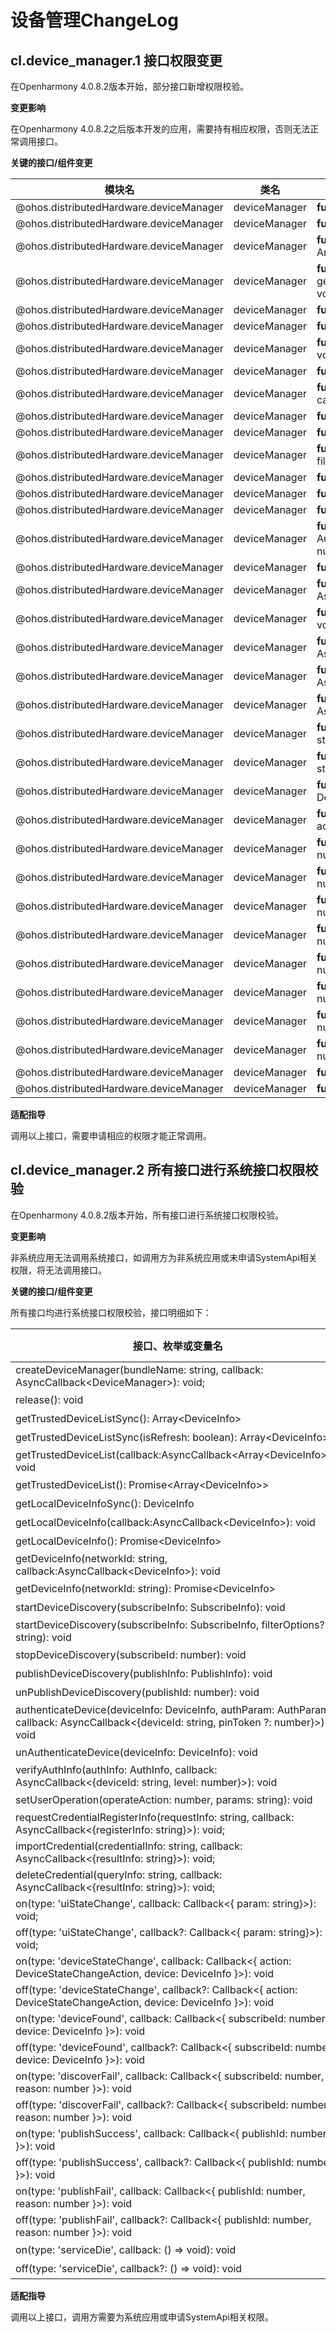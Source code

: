# 设备管理ChangeLog
## cl.device_manager.1 接口权限变更

在Openharmony 4.0.8.2版本开始，部分接口新增权限校验。

**变更影响**

在Openharmony 4.0.8.2之后版本开发的应用，需要持有相应权限，否则无法正常调用接口。

**关键的接口/组件变更**

| 模块名                    | 类名                | 方法/属性/枚举/常量                                          | 新增权限 |
| ------------------------- | ------------------- | ------------------------------------------------------------ | -------- |
| @ohos.distributedHardware.deviceManager       | deviceManager        | **function** release(): void | ohos.permission.ACCESS_SERVICE_DM     |
| @ohos.distributedHardware.deviceManager       | deviceManager        | **function** getTrustedDeviceListSync(): Array&lt;DeviceInfo&gt; | ohos.permission.ACCESS_SERVICE_DM     |
| @ohos.distributedHardware.deviceManager       | deviceManager        | **function** getTrustedDeviceListSync(isRefresh: boolean): Array&lt;DeviceInfo&gt;; | ohos.permission.ACCESS_SERVICE_DM     |
| @ohos.distributedHardware.deviceManager       | deviceManager        | **function** getTrustedDeviceList(callback:AsyncCallback&lt;Array&lt;DeviceInfo&gt;&gt;): void | ohos.permission.ACCESS_SERVICE_DM     |
| @ohos.distributedHardware.deviceManager       | deviceManager        | **function** getTrustedDeviceList(): Promise&lt;Array&lt;DeviceInfo&gt;&gt; | ohos.permission.ACCESS_SERVICE_DM     |
| @ohos.distributedHardware.deviceManager       | deviceManager        | **function** getLocalDeviceInfoSync(): DeviceInfo | ohos.permission.ACCESS_SERVICE_DM     |
| @ohos.distributedHardware.deviceManager       | deviceManager        | **function** getLocalDeviceInfo(callback:AsyncCallback&lt;DeviceInfo&gt;): void | ohos.permission.ACCESS_SERVICE_DM     |
| @ohos.distributedHardware.deviceManager       | deviceManager        | **function** getLocalDeviceInfo(): Promise&lt;DeviceInfo&gt; | ohos.permission.ACCESS_SERVICE_DM     |
| @ohos.distributedHardware.deviceManager       | deviceManager        | **function** getDeviceInfo(networkId: string, callback:AsyncCallback&lt;DeviceInfo&gt;): void | ohos.permission.ACCESS_SERVICE_DM    |
| @ohos.distributedHardware.deviceManager       | deviceManager        | **function** getDeviceInfo(networkId: string): Promise&lt;DeviceInfo&gt; | ohos.permission.ACCESS_SERVICE_DM    |
| @ohos.distributedHardware.deviceManager       | deviceManager        | **function** startDeviceDiscovery(subscribeInfo: SubscribeInfo): void | ohos.permission.ACCESS_SERVICE_DM     |
| @ohos.distributedHardware.deviceManager       | deviceManager        | **function** startDeviceDiscovery(subscribeInfo: SubscribeInfo, filterOptions?: string): void | ohos.permission.ACCESS_SERVICE_DM     |
| @ohos.distributedHardware.deviceManager       | deviceManager        | **function** stopDeviceDiscovery(subscribeId: number): void | ohos.permission.ACCESS_SERVICE_DM     |
| @ohos.distributedHardware.deviceManager       | deviceManager        | **function** publishDeviceDiscovery(publishInfo: PublishInfo): void | ohos.permission.ACCESS_SERVICE_DM     |
| @ohos.distributedHardware.deviceManager        | deviceManager        | **function** unPublishDeviceDiscovery(publishId: number): void | ohos.permission.ACCESS_SERVICE_DM     |
| @ohos.distributedHardware.deviceManager        | deviceManager        | **function** authenticateDevice(deviceInfo: DeviceInfo, authParam: AuthParam, callback: AsyncCallback&lt;{deviceId: string, pinToken ?: number}&gt;): void | ohos.permission.ACCESS_SERVICE_DM     |
| @ohos.distributedHardware.deviceManager       | deviceManager        | **function** unAuthenticateDevice(deviceInfo: DeviceInfo): void | ohos.permission.ACCESS_SERVICE_DM     |
| @ohos.distributedHardware.deviceManager       | deviceManager        | **function** verifyAuthInfo(authInfo: AuthInfo, callback: AsyncCallback&lt;{deviceId: string, level: number}&gt;): void | ohos.permission.ACCESS_SERVICE_DM     |
| @ohos.distributedHardware.deviceManager       | deviceManager        | **function** setUserOperation(operateAction: number, params: string): void | ohos.permission.ACCESS_SERVICE_DM    |
| @ohos.distributedHardware.deviceManager       | deviceManager        | **function** requestCredentialRegisterInfo(requestInfo: string, callback: AsyncCallback&lt;{registerInfo: string}&gt;): void; | ohos.permission.ACCESS_SERVICE_DM    |
| @ohos.distributedHardware.deviceManager       | deviceManager        | **function** importCredential(credentialInfo: string, callback: AsyncCallback&lt;{resultInfo: string}&gt;): void; | ohos.permission.ACCESS_SERVICE_DM     |
| @ohos.distributedHardware.deviceManager       | deviceManager        | **function** deleteCredential(queryInfo: string, callback: AsyncCallback&lt;{resultInfo: string}&gt;): void; | ohos.permission.ACCESS_SERVICE_DM     |
| @ohos.distributedHardware.deviceManager       | deviceManager        | **function** on(type: 'uiStateChange', callback: Callback&lt;{ param: string}&gt;): void; | ohos.permission.ACCESS_SERVICE_DM     |
| @ohos.distributedHardware.deviceManager       | deviceManager        | **function** off(type: 'uiStateChange', callback?: Callback&lt;{ param: string}&gt;): void; | ohos.permission.ACCESS_SERVICE_DM     |
| @ohos.distributedHardware.deviceManager        | deviceManager        | **function** on(type: 'deviceStateChange',  callback: Callback&lt;{ action: DeviceStateChangeAction, device: DeviceInfo }&gt;): void | ohos.permission.ACCESS_SERVICE_DM     |
| @ohos.distributedHardware.deviceManager        | deviceManager        | **function** off(type: 'deviceStateChange', callback?: Callback&lt;{ action: DeviceStateChangeAction, device: DeviceInfo }&gt;): void | ohos.permission.ACCESS_SERVICE_DM     |
| @ohos.distributedHardware.deviceManager        | deviceManager        | **function** on(type: 'deviceFound', callback: Callback&lt;{ subscribeId: number, device: DeviceInfo }&gt;): void | ohos.permission.ACCESS_SERVICE_DM     |
| @ohos.distributedHardware.deviceManager        | deviceManager        | **function** off(type: 'deviceFound', callback?: Callback&lt;{ subscribeId: number, device: DeviceInfo }&gt;): void | ohos.permission.ACCESS_SERVICE_DM     |
| @ohos.distributedHardware.deviceManager        | deviceManager        | **function** on(type: 'discoverFail', callback: Callback&lt;{ subscribeId: number, reason: number }&gt;): void | ohos.permission.ACCESS_SERVICE_DM     |
| @ohos.distributedHardware.deviceManager        | deviceManager        | **function** off(type: 'discoverFail', callback?: Callback&lt;{ subscribeId: number, reason: number }&gt;): void | ohos.permission.ACCESS_SERVICE_DM     |
| @ohos.distributedHardware.deviceManager        | deviceManager        | **function** on(type: 'publishSuccess', callback: Callback&lt;{ publishId: number }&gt;): void | ohos.permission.ACCESS_SERVICE_DM     |
| @ohos.distributedHardware.deviceManager        | deviceManager        | **function** off(type: 'publishSuccess', callback?: Callback&lt;{ publishId: number }&gt;): void | ohos.permission.ACCESS_SERVICE_DM     |
| @ohos.distributedHardware.deviceManager        | deviceManager        | **function** on(type: 'publishFail', callback: Callback&lt;{ publishId: number, reason: number }&gt;): void | ohos.permission.ACCESS_SERVICE_DM     |
| @ohos.distributedHardware.deviceManager        | deviceManager        | **function** off(type: 'publishFail', callback?: Callback&lt;{ publishId: number, reason: number }&gt;): void | ohos.permission.ACCESS_SERVICE_DM     |
| @ohos.distributedHardware.deviceManager        | deviceManager        | **function** on(type: 'serviceDie', callback: () =&gt; void): void | ohos.permission.ACCESS_SERVICE_DM     |
| @ohos.distributedHardware.deviceManager        | deviceManager        | **function** off(type: 'serviceDie', callback?: () =&gt; void): void | ohos.permission.ACCESS_SERVICE_DM     |

**适配指导**

调用以上接口，需要申请相应的权限才能正常调用。


## cl.device_manager.2 所有接口进行系统接口权限校验

在Openharmony 4.0.8.2版本开始，所有接口进行系统接口权限校验。

**变更影响**

非系统应用无法调用系统接口，如调用方为非系统应用或未申请SystemApi相关权限，将无法调用接口。

**关键的接口/组件变更**

所有接口均进行系统接口权限校验，接口明细如下：

| 接口、枚举或变量名 | 类型 | 是否为SystemApi |
| -------- | -------- | ------- |
| createDeviceManager(bundleName: string, callback: AsyncCallback&lt;DeviceManager&gt;): void;                 | interface | 是 |
| release(): void                                                                                        | interface | 是 |
| getTrustedDeviceListSync(): Array&lt;DeviceInfo&gt;                                                    | interface | 是 |
| getTrustedDeviceListSync(isRefresh: boolean): Array&lt;DeviceInfo&gt;;                                       | interface | 是 |
| getTrustedDeviceList(callback:AsyncCallback&lt;Array&lt;DeviceInfo&gt;&gt;): void                      | interface | 是 |
| getTrustedDeviceList(): Promise&lt;Array&lt;DeviceInfo&gt;&gt;                                         | interface | 是 |
| getLocalDeviceInfoSync(): DeviceInfo                                                                   | interface | 是 |
| getLocalDeviceInfo(callback:AsyncCallback&lt;DeviceInfo&gt;): void                                     | interface | 是 |
| getLocalDeviceInfo(): Promise&lt;DeviceInfo&gt;                                                        | interface | 是 |
| getDeviceInfo(networkId: string, callback:AsyncCallback&lt;DeviceInfo&gt;): void                       | interface | 是 |
| getDeviceInfo(networkId: string): Promise&lt;DeviceInfo&gt;                                            | interface | 是 |
| startDeviceDiscovery(subscribeInfo: SubscribeInfo): void                                               | interface | 是 |
| startDeviceDiscovery(subscribeInfo: SubscribeInfo, filterOptions?: string): void                       | interface | 是 |
| stopDeviceDiscovery(subscribeId: number): void                                                         | interface | 是 |
| publishDeviceDiscovery(publishInfo: PublishInfo): void                                                 | interface | 是 |
| unPublishDeviceDiscovery(publishId: number): void                                                      | interface | 是 |
| authenticateDevice(deviceInfo: DeviceInfo, authParam: AuthParam, callback: AsyncCallback&lt;{deviceId: string, pinToken ?: number}&gt;): void   |interface | 是 |
| unAuthenticateDevice(deviceInfo: DeviceInfo): void                                                     | interface | 是 |
| verifyAuthInfo(authInfo: AuthInfo, callback: AsyncCallback&lt;{deviceId: string, level: number}&gt;): void          | interface | 是 |
| setUserOperation(operateAction: number, params: string): void                                          | interface | 是 |
| requestCredentialRegisterInfo(requestInfo: string, callback: AsyncCallback&lt;{registerInfo: string}&gt;): void;    | interface | 是 |
| importCredential(credentialInfo: string, callback: AsyncCallback&lt;{resultInfo: string}&gt;): void;                | interface | 是 |
| deleteCredential(queryInfo: string, callback: AsyncCallback&lt;{resultInfo: string}&gt;): void;                     | interface | 是 |
| on(type: 'uiStateChange', callback: Callback&lt;{ param: string}&gt;): void;                                        | interface | 是 |
| off(type: 'uiStateChange', callback?: Callback&lt;{ param: string}&gt;): void;                                      | interface | 是 |
| on(type: 'deviceStateChange',  callback: Callback&lt;{ action: DeviceStateChangeAction, device: DeviceInfo }&gt;): void                   | interface | 是 |
| off(type: 'deviceStateChange', callback?: Callback&lt;{ action: DeviceStateChangeAction, device: DeviceInfo }&gt;): void                  | interface | 是 |
| on(type: 'deviceFound', callback: Callback&lt;{ subscribeId: number, device: DeviceInfo }&gt;): void                                      | interface | 是 |
| off(type: 'deviceFound', callback?: Callback&lt;{ subscribeId: number, device: DeviceInfo }&gt;): void                                    | interface | 是 |
| on(type: 'discoverFail', callback: Callback&lt;{ subscribeId: number, reason: number }&gt;): void                                         | interface | 是 |
| off(type: 'discoverFail', callback?: Callback&lt;{ subscribeId: number, reason: number }&gt;): void                                       | interface | 是 |
| on(type: 'publishSuccess', callback: Callback&lt;{ publishId: number }&gt;): void                                                         | interface | 是 |
| off(type: 'publishSuccess', callback?: Callback&lt;{ publishId: number }&gt;): void                                                       | interface | 是 |
| on(type: 'publishFail', callback: Callback&lt;{ publishId: number, reason: number }&gt;): void                                            | interface | 是 |
| off(type: 'publishFail', callback?: Callback&lt;{ publishId: number, reason: number }&gt;): void                                          | interface | 是 |
| on(type: 'serviceDie', callback: () =&gt; void): void                                                    | interface | 是 |
| off(type: 'serviceDie', callback?: () =&gt; void): void                                                  | interface | 是 |

**适配指导**

调用以上接口，调用方需要为系统应用或申请SystemApi相关权限。
